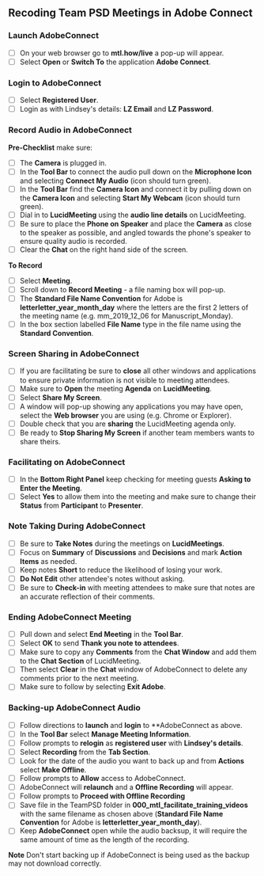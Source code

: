 ## Recoding Team PSD Meetings in Adobe Connect 

### Launch AdobeConnect
- [ ] On your web browser go to **mtl.how/live** a  pop-up will appear.
- [ ] Select **Open** or **Switch To** the application **Adobe Connect**. 

### Login to AdobeConnect
- [ ] Select **Registered User**. 
- [ ] Login as with Lindsey's details: **LZ Email** and **LZ Password**.

### Record Audio in AdobeConnect

**Pre-Checklist** make sure:
- [ ] The **Camera** is plugged in.
- [ ] In the **Tool Bar** to connect the audio pull down on the **Microphone Icon** and selecting **Connect My Audio**  (icon should turn green).
- [ ] In the **Tool Bar** find the **Camera Icon** and connect it by pulling down on the **Camera Icon** and selecting **Start My Webcam** (icon should turn green).
- [ ] Dial in to **LucidMeeting** using the **audio line details** on LucidMeeting.
- [ ] Be sure to place the **Phone on Speaker** and place the **Camera** as close to the speaker as possible, and angled towards the phone's speaker to ensure quality audio is recorded.
- [ ] Clear the **Chat** on the right hand side of the screen.

**To Record**
- [ ] Select **Meeting**.
- [ ] Scroll down to **Record Meeting** - a file naming box will pop-up.
- [ ] The **Standard File Name Convention** for Adobe is **letterletter_year_month_day** where the letters are the first 2 letters of the meeting name (e.g. mm_2019_12_06 for Manuscript_Monday). 
- [ ] In the box section labelled **File Name** type in the file name using the **Standard Convention**.

### Screen Sharing in AdobeConnect
- [ ] If you are facilitating be sure to **close** all other windows and applications to ensure private information is not visible to meeting attendees.
- [ ] Make sure to **Open** the meeting **Agenda** on **LucidMeeting**.
- [ ] Select **Share My Screen**.
- [ ] A window will pop-up showing any applications you may have open, select the **Web browser** you are using (e.g. Chrome or Explorer).
- [ ] Double check that you are **sharing** the LucidMeeting agenda only. 
- [ ] Be ready to **Stop Sharing My Screen** if another team members wants to share theirs.

### Facilitating on AdobeConnect
- [ ] In the **Bottom Right Panel** keep checking for meeting guests **Asking to Enter the Meeting**.
- [ ] Select **Yes** to allow them into the meeting and make sure to change their **Status** from **Participant** to **Presenter**.

### Note Taking During AdobeConnect
- [ ] Be sure to **Take Notes** during the meetings on **LucidMeetings**.
- [ ] Focus on **Summary** of **Discussions** and **Decisions** and mark **Action Items** as needed.
- [ ] Keep notes **Short** to reduce the likelihood of losing your work.
- [ ] **Do Not Edit** other attendee's notes without asking.
- [ ] Be sure to **Check-in** with meeting attendees to make sure that notes are an accurate reflection of their comments.

### Ending AdobeConnect Meeting
- [ ] Pull down and select  **End Meeting** in the **Tool Bar**.
- [ ] Select **OK** to send **Thank you note to attendees**.
- [ ] Make sure to copy any **Comments** from the **Chat Window** and add them to the **Chat Section** of LucidMeeting. 
- [ ] Then select **Clear** in the **Chat** window of AdobeConnect to delete any comments prior to the next meeting. 
- [ ] Make sure to follow by selecting **Exit Adobe**.

### Backing-up AdobeConnect Audio
- [ ] Follow directions to **launch** and **login** to **AdobeConnect as above.
- [ ] In the **Tool Bar** select **Manage Meeting Information**.
- [ ] Follow prompts to **relogin** as **registered user** with **Lindsey's details**.
- [ ] Select **Recording** from the **Tab Section**.
- [ ] Look for the date of the audio you want to back up and from **Actions** select **Make Offline**. 
- [ ] Follow prompts to **Allow** access to AdobeConnect.
- [ ] AdobeConnect will **relaunch** and a **Offline Recording** will appear.
- [ ] Follow prompts to **Proceed with Offline Recording** 
- [ ] Save file in the TeamPSD folder in **000_mtl_facilitate_training_videos** with the same filename as chosen above (**Standard File Name Convention** for Adobe is **letterletter_year_month_day**).
- [ ] Keep **AdobeConnect** open while the audio backsup, it will require the same amount of time as the length of the recording.

**Note** Don't start backing up if AdobeConnect is being used as the backup may not download correctly.



